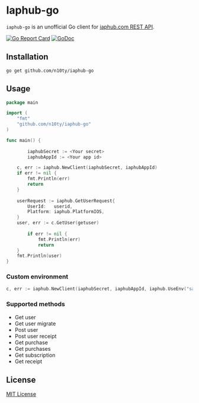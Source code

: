 # Iaphub-go

`iaphub-go` is an unofficial Go client for [iaphub.com REST API](https://www.iaphub.com/docs/api/).

[![Go Report Card](https://goreportcard.com/badge/github.com/n10ty/iaphub-go)](https://goreportcard.com/report/github.com/n10ty/iaphub-go)
[![GoDoc](https://godoc.org/https://godoc.org/github.com/n10ty/iaphub-go?status.svg)](https://godoc.org/github.com/n10ty/iaphub-go)

## Installation

`go get github.com/n10ty/iaphub-go`

## Usage
```go
package main

import (
	"fmt"
	"github.com/n10ty/iaphub-go"
)

func main() {
    
        iaphubSecret := <Your secret>
        iaphubAppId := <Your app id>

	c, err := iaphub.NewClient(iaphubSecret, iaphubAppId)
	if err != nil {
		fmt.Println(err)
		return
	}
	
	userRequest := iaphub.GetUserRequest{
		UserId:   userid,
		Platform: iaphub.PlatformIOS,
	}
	user, err := c.GetUser(getuser)
    
        if err != nil {
            fmt.Println(err)
            return
	}
	fmt.Println(user)
}
```

### Custom environment

```go
c, err := iaphub.NewClient(iaphubSecret, iaphubAppId, iaphub.UseEnv("sandbox"))
```


### Supported methods

* Get user
* Get user migrate
* Post user
* Post user receipt
* Get purchase
* Get purchases
* Get subscription
* Get receipt

## License

[MIT License](LICENSE)
